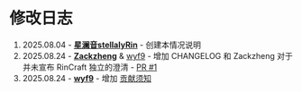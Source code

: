 # 修改日志

1. 2025.08.04 - **[星澜音stellalyRin](https://github.com/stellalyRin)** - 创建本情况说明
2. 2025.08.24 - **[Zackzheng](https://github.com/zackzheng1121)** & [wyf9](https://github.com/wyf9) - 增加 CHANGELOG 和 Zackzheng 对于并未宣布 RinCraft 独立的澄清 - [PR #1](https://github.com/siiway/RinCraft-250803/pull/1)
3. 2025.08.24 - **[wyf9](https://github.com/wyf9)** - 增加 [贡献须知](./CONTRIBUTING.md)
